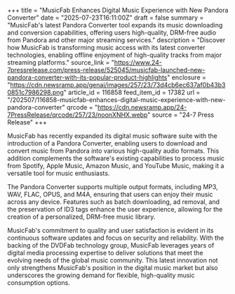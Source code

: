 +++
title = "MusicFab Enhances Digital Music Experience with New Pandora Converter"
date = "2025-07-23T16:11:00Z"
draft = false
summary = "MusicFab's latest Pandora Converter tool expands its music downloading and conversion capabilities, offering users high-quality, DRM-free audio from Pandora and other major streaming services."
description = "Discover how MusicFab is transforming music access with its latest converter technologies, enabling offline enjoyment of high-quality tracks from major streaming platforms."
source_link = "https://www.24-7pressrelease.com/press-release/525045/musicfab-launched-new-pandora-converter-with-its-popular-product-highlights"
enclosure = "https://cdn.newsramp.app/genai/images/257/23/73d4cb6ec637af0b43b30851c7986298.png"
article_id = 116858
feed_item_id = 17382
url = "/202507/116858-musicfab-enhances-digital-music-experience-with-new-pandora-converter"
qrcode = "https://cdn.newsramp.app/24-7PressRelease/qrcode/257/23/noonXNHX.webp"
source = "24-7 Press Release"
+++

<p>MusicFab has recently expanded its digital music software suite with the introduction of a Pandora Converter, enabling users to download and convert music from Pandora into various high-quality audio formats. This addition complements the software's existing capabilities to process music from Spotify, Apple Music, Amazon Music, and YouTube Music, making it a versatile tool for music enthusiasts.</p><p>The Pandora Converter supports multiple output formats, including MP3, WAV, FLAC, OPUS, and M4A, ensuring that users can enjoy their music across any device. Features such as batch downloading, ad removal, and the preservation of ID3 tags enhance the user experience, allowing for the creation of a personalized, DRM-free music library.</p><p>MusicFab's commitment to quality and user satisfaction is evident in its continuous software updates and focus on security and reliability. With the backing of the DVDFab technology group, MusicFab leverages years of digital media processing expertise to deliver solutions that meet the evolving needs of the global music community. This latest innovation not only strengthens MusicFab's position in the digital music market but also underscores the growing demand for flexible, high-quality music consumption options.</p>